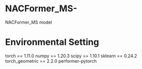 # NACFormer_MS-
NACFormer_MS model

# Environmental Setting
torch == 1.11.0
numpy == 1.20.3
scipy == 1.10.1
sklearn == 0.24.2
torch_geometric == 2.2.0
performer-pytorch
